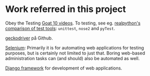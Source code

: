 # Work referred in this project
Obey the Testing [Goat 10 videos](https://www.oreilly.com/library/view/test-driven-development/9781491919163/).
To testing, see eg. [realpython's comparison of test tools](https://realpython.com/python-testing/): `unittest`, `nose2` and `pyTest`.

[geckodriver](https://github.com/mozilla/geckodriver/releases) på Github.

[Selenium](https://www.selenium.dev/): 
Primarily it is for automating web applications for testing purposes, but is certainly not limited to just that.
Boring web-based administration tasks can (and should) also be automated as well.

[Django framework](https://docs.djangoproject.com/en/3.1/) for development of web applications.
